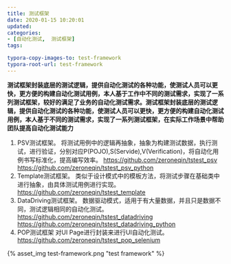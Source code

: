 ```yaml
---
title: 测试框架
date: 2020-01-15 10:20:01
updated: 
categories: 
- [自动化测试,  测试框架]
tags:

typora-copy-images-to: test-framework
typora-root-url: test-framework
---
```


**测试框架封装底层的测试逻辑，提供自动化测试的各种功能，使测试人员可以更快，更方便的构建自动化测试用例，本人基于工作中不同的测试需求，实现了一系列测试框架，较好的满足了业务的自动化测试需求。测试框架封装底层的测试逻辑，提供自动化测试的各种功能，使测试人员可以更快，更方便的构建自动化测试用例，本人基于不同的测试需求，实现了一系列测试框架，在实际工作场景中帮助团队提高自动化测试能力**

1. PSV测试框架。
   将测试用例中的逻辑再抽象，抽象为构建测试数据，执行测试，进行验证，分别对应P(POJO),S(Servide),V(Verification)，将自动化用例书写标准化，提高编写效率。
   https://github.com/zeroneqin/tstest_psv
   https://github.com/zeroneqin/tstest_psv_python
2. Template测试框架。
   类似于设计模式中的模板方法，将测试步骤在基础类中进行抽象，由具体测试用例进行实现。
   https://github.com/zeroneqin/tstest_template
3. DataDriving测试框架。
   数据驱动模式，适用于有大量数据，并且只是数据不同，测试逻辑相同的自动化测试。
   https://github.com/zeroneqin/tstest_datadriving
   https://github.com/zeroneqin/tstest_datadriving_python
4. POP测试框架
   对UI Page进行封装来进行UI自动化测试。
   https://github.com/zeroneqin/tstest_pop_selenium
   


{% asset_img test-framework.png "test framework" %}